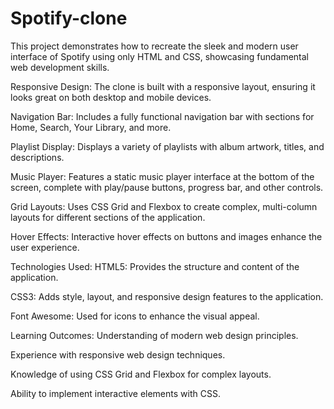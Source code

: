 # Spotify-clone
This project demonstrates how to recreate the sleek and modern user interface of Spotify using only HTML and CSS, showcasing fundamental web development skills.

Responsive Design: 
The clone is built with a responsive layout, ensuring it looks great on both desktop and mobile devices.

Navigation Bar: 
Includes a fully functional navigation bar with sections for Home, Search, Your Library, and more.

Playlist Display: 
Displays a variety of playlists with album artwork, titles, and descriptions.

Music Player: 
Features a static music player interface at the bottom of the screen, complete with play/pause buttons, progress bar, and other controls.

Grid Layouts: 
Uses CSS Grid and Flexbox to create complex, multi-column layouts for different sections of the application.

Hover Effects: 
Interactive hover effects on buttons and images enhance the user experience.

Technologies Used:
HTML5: Provides the structure and content of the application.

CSS3: Adds style, layout, and responsive design features to the application.

Font Awesome: Used for icons to enhance the visual appeal.

Learning Outcomes:
Understanding of modern web design principles.

Experience with responsive web design techniques.

Knowledge of using CSS Grid and Flexbox for complex layouts.

Ability to implement interactive elements with CSS.
